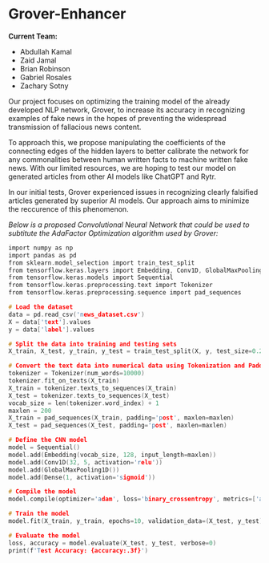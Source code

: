 # Grover-Enhancer

**Current Team:** 
- Abdullah Kamal
- Zaid Jamal
- Brian Robinson
- Gabriel Rosales
- Zachary Sotny

Our project focuses on optimizing the training model of the already developed NLP network, Grover, to increase its accuracy in recognizing examples of fake news in the hopes of preventing the widespread transmission of fallacious news content.

To approach this, we propose manipulating the coefficients of the connecting edges of the hidden layers to better calibrate the network for any commonalities between human written facts to machine written fake news. With our limited resources, we are hoping to test our model on generated articles from other AI models like ChatGPT and Rytr. 

In our initial tests, Grover experienced issues in recognizing clearly falsified articles generated by superior AI models. Our approach aims to minimize the reccurence of this phenomenon. 


*Below is a proposed Convolutional Neural Network that could be used to subtitute the AdaFactor Optimization algorithm used by Grover:*

```C
import numpy as np
import pandas as pd
from sklearn.model_selection import train_test_split
from tensorflow.keras.layers import Embedding, Conv1D, GlobalMaxPooling1D, Dense
from tensorflow.keras.models import Sequential
from tensorflow.keras.preprocessing.text import Tokenizer
from tensorflow.keras.preprocessing.sequence import pad_sequences

# Load the dataset
data = pd.read_csv('news_dataset.csv')
X = data['text'].values
y = data['label'].values

# Split the data into training and testing sets
X_train, X_test, y_train, y_test = train_test_split(X, y, test_size=0.2, random_state=42)

# Convert the text data into numerical data using Tokenization and Padding
tokenizer = Tokenizer(num_words=10000)
tokenizer.fit_on_texts(X_train)
X_train = tokenizer.texts_to_sequences(X_train)
X_test = tokenizer.texts_to_sequences(X_test)
vocab_size = len(tokenizer.word_index) + 1
maxlen = 200
X_train = pad_sequences(X_train, padding='post', maxlen=maxlen)
X_test = pad_sequences(X_test, padding='post', maxlen=maxlen)

# Define the CNN model
model = Sequential()
model.add(Embedding(vocab_size, 128, input_length=maxlen))
model.add(Conv1D(32, 5, activation='relu'))
model.add(GlobalMaxPooling1D())
model.add(Dense(1, activation='sigmoid'))

# Compile the model
model.compile(optimizer='adam', loss='binary_crossentropy', metrics=['accuracy'])

# Train the model
model.fit(X_train, y_train, epochs=10, validation_data=(X_test, y_test), batch_size=32)

# Evaluate the model
loss, accuracy = model.evaluate(X_test, y_test, verbose=0)
print(f'Test Accuracy: {accuracy:.3f}')
```
